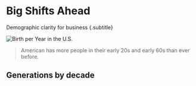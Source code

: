 # Big Shifts Ahead
Demographic clarity for business {.subtitle}

![Birth per Year in the U.S.](https://s3.amazonaws.com/qp-review/us_demographic_by_year.png)

> American has more people in their early 20s and early 60s than ever before.

## Generations by decade
